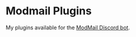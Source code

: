 # Modmail Plugins
My plugins available for the [ModMail Discord bot](https://github.com/kyb3r/modmail).
